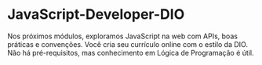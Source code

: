 # JavaScript-Developer-DIO
Nos próximos módulos, exploramos JavaScript na web com APIs, boas práticas e convenções. Você cria seu currículo online com o estilo da DIO. Não há pré-requisitos, mas conhecimento em Lógica de Programação é útil.
